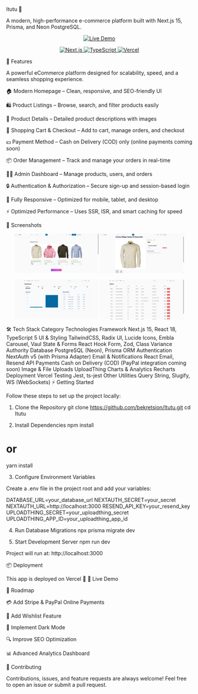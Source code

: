 Itutu 🛒

A modern, high-performance e-commerce platform built with Next.js 15, Prisma, and Neon PostgreSQL.

<p align="center"> <a href="https://itutu.vercel.app/" target="_blank"> <img src="https://img.shields.io/badge/🚀 Live_Demo-Click_Here-green?style=for-the-badge&logo=vercel" alt="Live Demo" /> </a> </p>
<p align="center"> <a href="https://nextjs.org" target="_blank"> <img src="https://img.shields.io/badge/Next.js-15-black?style=for-the-badge&logo=next.js" alt="Next.js" /> </a> <a href="https://www.typescriptlang.org/" target="_blank"> <img src="https://img.shields.io/badge/TypeScript-5-blue?style=for-the-badge&logo=typescript" alt="TypeScript" /> </a> <a href="https://vercel.com/" target="_blank"> <img src="https://img.shields.io/badge/Deployed%20on-Vercel-black?style=for-the-badge&logo=vercel" alt="Vercel" /> </a> </p>
🚀 Features

A powerful eCommerce platform designed for scalability, speed, and a seamless shopping experience.

🏠 Modern Homepage – Clean, responsive, and SEO-friendly UI

🛍️ Product Listings – Browse, search, and filter products easily

🧾 Product Details – Detailed product descriptions with images

🛒 Shopping Cart & Checkout – Add to cart, manage orders, and checkout

💵 Payment Method – Cash on Delivery (COD) only (online payments coming soon)

📦 Order Management – Track and manage your orders in real-time

👩‍💻 Admin Dashboard – Manage products, users, and orders

🔒 Authentication & Authorization – Secure sign-up and session-based login

📱 Fully Responsive – Optimized for mobile, tablet, and desktop

⚡ Optimized Performance – Uses SSR, ISR, and smart caching for speed

📸 Screenshots
<p align="center"> <img src="assets/screenshoots/homepage.png" width="45%" alt="Homepage" /> <img src="assets/screenshoots/productDetail.png" width="45%" alt="Product Detail" /> </p> <p align="center"> <img src="assets/screenshoots/adminDashboard.png" width="45%" alt="Admin Dashboard" /> <img src="assets/screenshoots/productOrders.png" width="45%" alt="Product Orders" /> </p>
🛠️ Tech Stack
Category	Technologies
Framework	Next.js 15, React 18, TypeScript 5
UI & Styling	TailwindCSS, Radix UI, Lucide Icons, Embla Carousel, Vaul
State & Forms	React Hook Form, Zod, Class Variance Authority
Database	PostgreSQL (Neon), Prisma ORM
Authentication	NextAuth v5 (with Prisma Adapter)
Email & Notifications	React Email, Resend API
Payments	Cash on Delivery (COD) (PayPal integration coming soon)
Image & File Uploads	UploadThing
Charts & Analytics	Recharts
Deployment	Vercel
Testing	Jest, ts-jest
Other Utilities	Query String, Slugify, WS (WebSockets)
⚡ Getting Started

Follow these steps to set up the project locally:

1. Clone the Repository
git clone https://github.com/bekretsion/Itutu.git
cd Itutu

2. Install Dependencies
npm install
# or
yarn install

3. Configure Environment Variables

Create a .env file in the project root and add your variables:

DATABASE_URL=your_database_url
NEXTAUTH_SECRET=your_secret
NEXTAUTH_URL=http://localhost:3000
RESEND_API_KEY=your_resend_key
UPLOADTHING_SECRET=your_uploadthing_secret
UPLOADTHING_APP_ID=your_uploadthing_app_id

4. Run Database Migrations
npx prisma migrate dev

5. Start Development Server
npm run dev


Project will run at: http://localhost:3000

📦 Deployment

This app is deployed on Vercel 🚀
🔗 Live Demo

📌 Roadmap

 💳 Add Stripe & PayPal Online Payments

 🧩 Add Wishlist Feature

 🌙 Implement Dark Mode

 🔍 Improve SEO Optimization

 📊 Advanced Analytics Dashboard

🤝 Contributing

Contributions, issues, and feature requests are always welcome!
Feel free to open an issue or submit a pull request.
